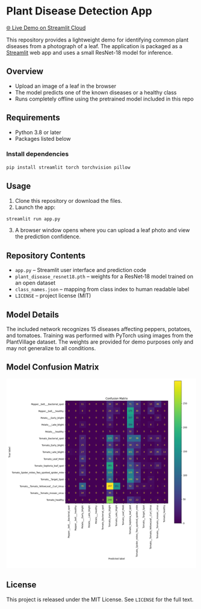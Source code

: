 # Plant Disease Detection App

[🌐 Live Demo on Streamlit Cloud](https://plant-disease-detection-app-liquiduck.streamlit.app/)

This repository provides a lightweight demo for identifying common plant diseases from a photograph of a leaf. The application is packaged as a [Streamlit](https://streamlit.io/) web app and uses a small ResNet-18 model for inference.

## Overview
- Upload an image of a leaf in the browser
- The model predicts one of the known diseases or a healthy class
- Runs completely offline using the pretrained model included in this repo

## Requirements
- Python 3.8 or later
- Packages listed below

### Install dependencies
```bash
pip install streamlit torch torchvision pillow
```

## Usage
1. Clone this repository or download the files.
2. Launch the app:
```bash
streamlit run app.py
```
3. A browser window opens where you can upload a leaf photo and view the prediction confidence.

## Repository Contents
- `app.py` – Streamlit user interface and prediction code
- `plant_disease_resnet18.pth` – weights for a ResNet‑18 model trained on an open dataset
- `class_names.json` – mapping from class index to human readable label
- `LICENSE` – project license (MIT)

## Model Details
The included network recognizes 15 diseases affecting peppers, potatoes, and tomatoes. Training was performed with PyTorch using images from the PlantVillage dataset. The weights are provided for demo purposes only and may not generalize to all conditions.

## Model Confusion Matrix
![Confusion Matrix](confusion_matrix.png)

## License
This project is released under the MIT License. See `LICENSE` for the full text.
